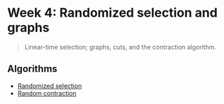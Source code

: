 # Week 4: Randomized selection and graphs
> Linear-time selection; graphs, cuts, and the contraction algorithm.

## Algorithms
* [Randomized selection](./randomized_selection/randomized_selection.py)
* [Random contraction](./graphs/random_contraction/random_contraction.py)
